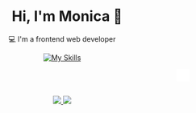 <div display="inline-block">
 
 <h1 align="center" style="margin-left: 20px">Hi, I'm Monica 👋 </h1>
 <p align="center"> 💻 I'm a frontend web developer </p>
 <div align="center">

  [![My Skills](https://skillicons.dev/icons?i=ts,react,nextjs,tailwind,graphql)](https://skillicons.dev)

 <p align="right">
  <a href="https://www.linkedin.com/in/monica-vaz"><img align="center" width="25px" src="https://github.com/Aakarsh-B/trying-repos/blob/master/linkedin.svg" /><a/> 
</p
</div>


##

<p align="center">
<a href="https://github.com/M0nicaVaz">
  <img height="150em" src="https://github-readme-stats-eight-theta.vercel.app/api?username=M0nicaVaz&show_icons=true&theme=nord&include_all_commits=true&count_private=true"/>
  <img height="150em" src="https://github-readme-stats-eight-theta.vercel.app/api/top-langs/?username=M0nicaVaz&layout=compact&langs_count=8&theme=nord"/>
</a>
</p>
</div>
